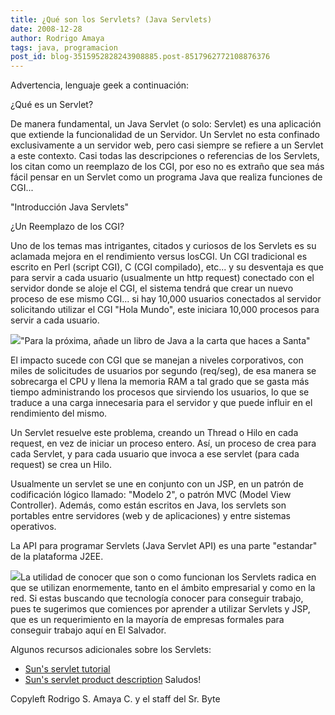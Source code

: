 ```yaml
---
title: ¿Qué son los Servlets? (Java Servlets)
date: 2008-12-28
author: Rodrigo Amaya
tags: java, programacion
post_id: blog-3515952828243908885.post-8517962772108876376
---
```


Advertencia, lenguaje geek a continuación:

¿Qué es un Servlet?

De manera fundamental, un Java Servlet (o solo: Servlet) es una aplicación que extiende la funcionalidad de un Servidor. Un Servlet no esta confinado exclusivamente a un servidor web, pero casi siempre se refiere a un Servlet a este contexto. Casi todas las descripciones o referencias de los Servlets, los citan como un reemplazo de los CGI, por eso no es extraño que sea más fácil pensar en un Servlet como un programa Java que realiza funciones de CGI...

"Introducción Java Servlets"

¿Un Reemplazo de los CGI?

Uno de los temas mas intrigantes, citados y curiosos de los Servlets es su aclamada mejora en el rendimiento versus losCGI. Un CGI tradicional es escrito en Perl (script CGI), C (CGI compilado), etc... y su desventaja es que para servir a cada usuario (usualmente un http request) conectado con el servidor donde se aloje el CGI, el sistema tendrá que crear un nuevo proceso de ese mismo CGI... si hay 10,000 usuarios conectados al servidor solicitando utilizar el CGI "Hola Mundo", este iniciara 10,000 procesos para servir a cada usuario.

[![](http://4.bp.blogspot.com/_ayvorITawE4/SVenYuEEpeI/AAAAAAAAB1I/mph7ettKGKU/s320/javaservletur2.jpg)](http://4.bp.blogspot.com/_ayvorITawE4/SVenYuEEpeI/AAAAAAAAB1I/mph7ettKGKU/s1600-h/javaservletur2.jpg)"Para la próxima, añade un libro de Java a la carta que haces a Santa"

El impacto sucede con CGI que se manejan a niveles corporativos, con miles de solicitudes de usuarios por segundo (req/seg), de esa manera se sobrecarga el CPU y llena la memoria RAM a tal grado que se gasta más tiempo administrando los procesos que sirviendo los usuarios, lo que se traduce a una carga innecesaria para el servidor y que puede influir en el rendimiento del mismo.

Un Servlet resuelve este problema, creando un Thread o Hilo en cada request, en vez de iniciar un proceso entero. Así, un proceso de crea para cada Servlet, y para cada usuario que invoca a ese servlet (para cada request) se crea un Hilo.

Usualmente un servlet se une en conjunto con un JSP, en un patrón de codificación lógico llamado: "Modelo 2", o patrón MVC (Model View Controller). Además, como están escritos en Java, los servlets son portables entre servidores (web y de aplicaciones) y entre sistemas operativos.

La API para programar Servlets (Java Servlet API) es una parte "estandar" de la plataforma J2EE.

[![](http://4.bp.blogspot.com/_ayvorITawE4/SVek339_MMI/AAAAAAAAB1A/Vg69jkGx0-8/s320/Wave.png)](http://4.bp.blogspot.com/_ayvorITawE4/SVek339_MMI/AAAAAAAAB1A/Vg69jkGx0-8/s1600-h/Wave.png)La utilidad de conocer que son o como funcionan los Servlets radica en que se utilizan enormemente, tanto en el ámbito empresarial y como en la red. Si estas buscando que tecnología conocer para conseguir trabajo, pues te sugerimos que comiences por aprender a utilizar Servlets y JSP, que es un requerimiento en la mayoría de empresas formales para conseguir trabajo aquí en El Salvador.

Algunos recursos adicionales sobre los Servlets:

- [Sun's servlet tutorial](http://java.sun.com/j2ee/tutorial/1_3-fcs/doc/Servlets.html)
- [Sun's servlet product description](http://java.sun.com/products/servlet)
Saludos!

Copyleft Rodrigo S. Amaya C. y el staff del Sr. Byte